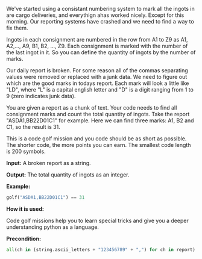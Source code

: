 We've started using a consistant numbering system to mark all the ingots in are cargo deliveries, and everythign ahas worked nicely. Except for this morning. Our reporting systems have crashed and we need to find a way to fix them.

Ingots in each consignment are numbered in the row from A1 to Z9 as
A1, A2,..., A9, B1, B2, ..., Z9. Each consignment is marked with the number of the last ingot in it.
So you can define the quantity of ingots by the number of marks.

Our daily report is broken. For some reason all of the commas separating values were removed or replaced with a junk data.
We need to figure out which are the good marks in todays report. Each mark will look a little like "LD", where
"L" is a capital english letter and "D" is a digit ranging from 1 to 9 (zero indicates junk data).

You are given a report as a chunk of text. Your code needs to find all consignment marks and count the total quantity of ingots.
Take the report "ASDA1,BB22D01C1" for example. Here we can find three marks: A1, B2 and C1, so the result is 31.


This is a code golf mission and you code should be as short as possible.
The shorter code, the more points you can earn.
The smallest code length is 200 symbols.

**Input:** A broken report as a string.

**Output:** The total quantity of ingots as an integer.

**Example:**

```python
golf("ASDA1,BB22D01C1") == 31
```
**How it is used:**

Code golf missions help you to learn special tricks and give you a deeper understanding python as a language.

**Precondition:**

```python
all(ch in (string.ascii_letters + "123456789" + ",") for ch in report)
```

